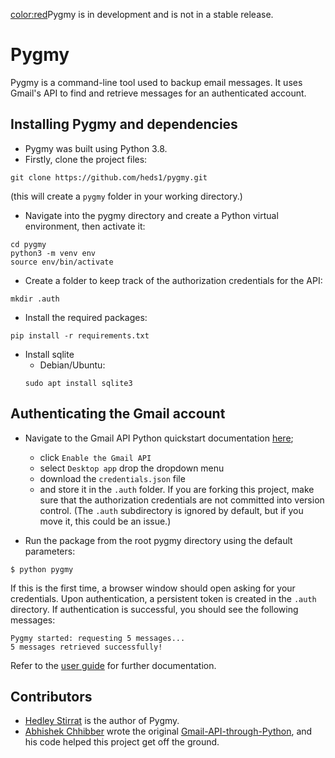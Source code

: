 <color:red>Pygmy is in development and is not in a stable release.</color>

# Pygmy

Pygmy is a command-line tool used to backup email messages.
It uses Gmail's API to find and retrieve messages for an authenticated account.

## Installing Pygmy and dependencies

- Pygmy was built using Python 3.8.
- Firstly, clone the project files:
```
git clone https://github.com/heds1/pygmy.git
```
(this will create a `pygmy` folder in your working directory.)

- Navigate into the pygmy directory and create a Python virtual environment, then activate it:
```
cd pygmy
python3 -m venv env
source env/bin/activate
```

- Create a folder to keep track of the authorization credentials for the API:

```
mkdir .auth
```

- Install the required packages:
```
pip install -r requirements.txt
```

- Install sqlite
    - Debian/Ubuntu:
    ```
    sudo apt install sqlite3
    ```

## Authenticating the Gmail account

- Navigate to the Gmail API Python quickstart documentation [here](https://developers.google.com/gmail/api/quickstart/python);
    - click `Enable the Gmail API`
    - select `Desktop app` drop the dropdown menu
    - download the `credentials.json` file
    - and store it in the `.auth` folder. If you are forking this project, make sure that the authorization credentials are not committed into version control. (The `.auth` subdirectory is ignored by default, but if you move it, this could be an issue.)

- Run the package from the root pygmy directory using the default parameters:
```
$ python pygmy
```

If this is the first time, a browser window should open asking for your credentials. Upon authentication,
a persistent token is created in the `.auth` directory.
If authentication is successful, you should see the following messages:

```
Pygmy started: requesting 5 messages...
5 messages retrieved successfully!
```

Refer to the [user guide](https://github.com/heds1/pygmy/blob/master/docs/index.md) 
for further documentation.

## Contributors
- [Hedley Stirrat](https://github.com/heds1) is the author of Pygmy.
- [Abhishek Chhibber](https://github.com/abhishekchhibber) wrote the original [Gmail-API-through-Python](https://github.com/abhishekchhibber/Gmail-Api-through-Python), and his code helped this project get off the ground.